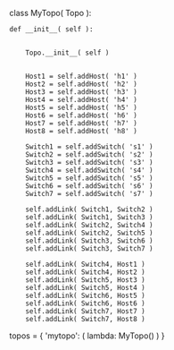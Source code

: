
class MyTopo( Topo ):


    def __init__( self ):


        Topo.__init__( self )


        Host1 = self.addHost( 'h1' )
        Host2 = self.addHost( 'h2' )
        Host3 = self.addHost( 'h3' )
        Host4 = self.addHost( 'h4' )
        Host5 = self.addHost( 'h5' )
        Host6 = self.addHost( 'h6' )
        Host7 = self.addHost( 'h7' )
        Host8 = self.addHost( 'h8' )

        Switch1 = self.addSwitch( 's1' )
        Switch2 = self.addSwitch( 's2' )
        Switch3 = self.addSwitch( 's3' )
        Switch4 = self.addSwitch( 's4' )
        Switch5 = self.addSwitch( 's5' )
        Switch6 = self.addSwitch( 's6' )
        Switch7 = self.addSwitch( 's7' )

        self.addLink( Switch1, Switch2 )
        self.addLink( Switch1, Switch3 )
        self.addLink( Switch2, Switch4 )
        self.addLink( Switch2, Switch5 )
        self.addLink( Switch3, Switch6 )
        self.addLink( Switch3, Switch7 )
  
        self.addLink( Switch4, Host1 )
        self.addLink( Switch4, Host2 )
        self.addLink( Switch5, Host3 )
        self.addLink( Switch5, Host4 )
        self.addLink( Switch6, Host5 )
        self.addLink( Switch6, Host6 )
        self.addLink( Switch7, Host7 )
        self.addLink( Switch7, Host8 )
        
        

topos = { 'mytopo': ( lambda: MyTopo() ) }

